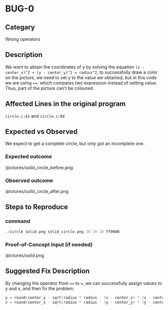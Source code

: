 # BUG-0
## Categary
Wrong operators

## Description
We want to abtain the coordinates of y by solving the equation `(x - center_x)^2 + (y - center_y)^2 = radius^2`, to successfully draw a color on the picture, we need to set y to the value we obtained, but in this code we are using `==`, which compares two expression instead of setting value. Thus, part of the picture can't be coloured.

## Affected Lines in the original program
`circle.c:61` and `circle.c:84`

## Expected vs Observed
We expect to get a complete circle, but only got an incomplete one.

### Expected outcome
/pictures/solid_circle_before.png

### Observed outcome
/pictures/solid_circle_after.png

## Steps to Reproduce
### command
```c
./circle solid.png solid_circle.png 10 10 10 ff0000
```

### Proof-of-Concept Input (if needed)
/pictures/solid.png

## Suggested Fix Description
By changing the operator from `==` to `=`, we can successfully assign values to y and x, and then fix the problem.
```c
y = round(center_y - sqrt(radius * radius - (x - center_x) * (x - center_x)));
x = round(center_x - sqrt(radius * radius - (y - center_y) * (y - center_y)));
```